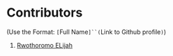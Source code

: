 # Contributors

(Use the Format: `[`Full Name`]``(`Link to Github profile`)`)

1. [Rwothoromo ELijah](https://github.com/Rwothoromo)
